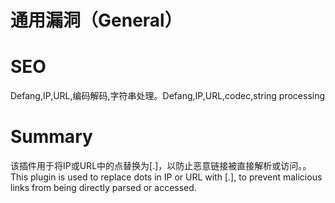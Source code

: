 # 通用漏洞（General）
# SEO
Defang,IP,URL,编码解码,字符串处理。Defang,IP,URL,codec,string processing
# Summary
该插件用于将IP或URL中的点替换为[.]，以防止恶意链接被直接解析或访问。。This plugin is used to replace dots in IP or URL with [.], to prevent malicious links from being directly parsed or accessed.
